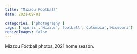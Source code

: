 ```yaml
---
title: "Mizzou Football"
date: 2021-09-01

categories: ['photography']
tags: ['sports','Mizzou','football','Columbia','Missouri']
resizeImages: false
---
```


Mizzou Football photos, 2021 home season.

